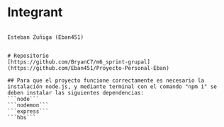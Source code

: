 # Integrant
```

Esteban Zuñiga (Eban451)


# Repositorio
[https://github.com/BryanC7/m6_sprint-grupal](https://github.com/Eban451/Proyecto-Personal-Eban)

## Para que el proyecto funcione correctamente es necesario la instalación node.js, y mediante terminal con el comando "npm i" se deben instalar las siguientes dependencias:
```node```
```nodemon```
```express```
```hbs```
